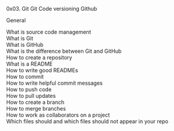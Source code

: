 0x03. Git 
Git 
Code versioning 
Github

General

What is source code management  
What is Git  
What is GitHub  
What is the difference between Git and GitHub  
How to create a repository  
What is a README  
How to write good READMEs  
How to commit  
How to write helpful commit messages  
How to push code  
How to pull updates  
How to create a branch  
How to merge branches  
How to work as collaborators on a project  
Which files should and which files should not appear in your repo